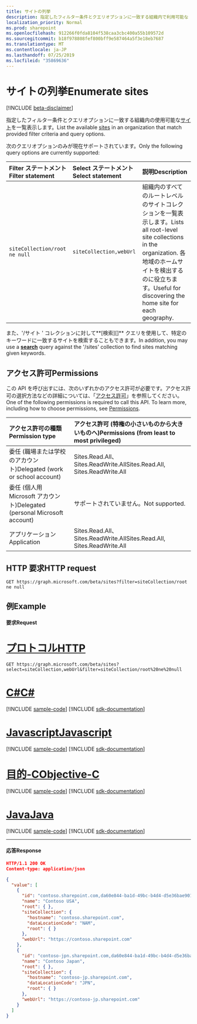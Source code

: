 ```yaml
---
title: サイトの列挙
description: 指定したフィルター条件とクエリオプションに一致する組織内で利用可能な [sites] [] を一覧表示します。
localization_priority: Normal
ms.prod: sharepoint
ms.openlocfilehash: 912266f0fda8104f538caa3cbc400a55b109572d
ms.sourcegitcommit: b18f978808fef800bff9e587464a5f3e18eb7687
ms.translationtype: MT
ms.contentlocale: ja-JP
ms.lasthandoff: 07/25/2019
ms.locfileid: "35869636"
---
```

# <a name="enumerate-sites"></a><span data-ttu-id="b99f3-103">サイトの列挙</span><span class="sxs-lookup"><span data-stu-id="b99f3-103">Enumerate sites</span></span>

[!INCLUDE [beta-disclaimer](../../includes/beta-disclaimer.md)]

<span data-ttu-id="b99f3-104">指定したフィルター条件とクエリオプションに一致する組織内の使用可能な[サイト][]を一覧表示します。</span><span class="sxs-lookup"><span data-stu-id="b99f3-104">List the available [sites][] in an organization that match provided filter criteria and query options.</span></span>

<span data-ttu-id="b99f3-105">次のクエリオプションのみが現在サポートされています。</span><span class="sxs-lookup"><span data-stu-id="b99f3-105">Only the following query options are currently supported:</span></span>

| <span data-ttu-id="b99f3-106">Filter ステートメント</span><span class="sxs-lookup"><span data-stu-id="b99f3-106">Filter statement</span></span>             | <span data-ttu-id="b99f3-107">Select ステートメント</span><span class="sxs-lookup"><span data-stu-id="b99f3-107">Select statement</span></span>        | <span data-ttu-id="b99f3-108">説明</span><span class="sxs-lookup"><span data-stu-id="b99f3-108">Description</span></span>
|:-----------------------------|:------------------------|:--------------------
|`siteCollection/root ne null` | `siteCollection,webUrl` | <span data-ttu-id="b99f3-109">組織内のすべてのルートレベルのサイトコレクションを一覧表示します。</span><span class="sxs-lookup"><span data-stu-id="b99f3-109">Lists all root-level site collections in the organization.</span></span> <span data-ttu-id="b99f3-110">各地域のホームサイトを検出するのに役立ちます。</span><span class="sxs-lookup"><span data-stu-id="b99f3-110">Useful for discovering the home site for each geography.</span></span>

<span data-ttu-id="b99f3-111">また、'/サイト ' コレクションに対して**[検索][]** クエリを使用して、特定のキーワードに一致するサイトを検索することもできます。</span><span class="sxs-lookup"><span data-stu-id="b99f3-111">In addition, you may use a **[search][]** query against the '/sites' collection to find sites matching given keywords.</span></span>

[探す]: site-search.md
[search]: site-search.md
[サイト]: ../resources/site.md
[sites]: ../resources/site.md

## <a name="permissions"></a><span data-ttu-id="b99f3-114">アクセス許可</span><span class="sxs-lookup"><span data-stu-id="b99f3-114">Permissions</span></span>

<span data-ttu-id="b99f3-p102">この API を呼び出すには、次のいずれかのアクセス許可が必要です。アクセス許可の選択方法などの詳細については、「[アクセス許可](/graph/permissions-reference)」を参照してください。</span><span class="sxs-lookup"><span data-stu-id="b99f3-p102">One of the following permissions is required to call this API. To learn more, including how to choose permissions, see [Permissions](/graph/permissions-reference).</span></span>

|<span data-ttu-id="b99f3-117">アクセス許可の種類</span><span class="sxs-lookup"><span data-stu-id="b99f3-117">Permission type</span></span>                        | <span data-ttu-id="b99f3-118">アクセス許可 (特権の小さいものから大きいものへ)</span><span class="sxs-lookup"><span data-stu-id="b99f3-118">Permissions (from least to most privileged)</span></span>
|:--------------------------------------|:-------------------------------------
|<span data-ttu-id="b99f3-119">委任 (職場または学校のアカウント)</span><span class="sxs-lookup"><span data-stu-id="b99f3-119">Delegated (work or school account)</span></span>     | <span data-ttu-id="b99f3-120">Sites.Read.All、Sites.ReadWrite.All</span><span class="sxs-lookup"><span data-stu-id="b99f3-120">Sites.Read.All, Sites.ReadWrite.All</span></span>
|<span data-ttu-id="b99f3-121">委任 (個人用 Microsoft アカウント)</span><span class="sxs-lookup"><span data-stu-id="b99f3-121">Delegated (personal Microsoft account)</span></span> | <span data-ttu-id="b99f3-122">サポートされていません。</span><span class="sxs-lookup"><span data-stu-id="b99f3-122">Not supported.</span></span>
|<span data-ttu-id="b99f3-123">アプリケーション</span><span class="sxs-lookup"><span data-stu-id="b99f3-123">Application</span></span>                            | <span data-ttu-id="b99f3-124">Sites.Read.All、Sites.ReadWrite.All</span><span class="sxs-lookup"><span data-stu-id="b99f3-124">Sites.Read.All, Sites.ReadWrite.All</span></span>

## <a name="http-request"></a><span data-ttu-id="b99f3-125">HTTP 要求</span><span class="sxs-lookup"><span data-stu-id="b99f3-125">HTTP request</span></span>

<!-- { "blockType": "ignored" } -->

```http
GET https://graph.microsoft.com/beta/sites?filter=siteCollection/root ne null
```

## <a name="example"></a><span data-ttu-id="b99f3-126">例</span><span class="sxs-lookup"><span data-stu-id="b99f3-126">Example</span></span>

#### <a name="request"></a><span data-ttu-id="b99f3-127">要求</span><span class="sxs-lookup"><span data-stu-id="b99f3-127">Request</span></span>


# <a name="httptabhttp"></a>[<span data-ttu-id="b99f3-128">プロトコル</span><span class="sxs-lookup"><span data-stu-id="b99f3-128">HTTP</span></span>](#tab/http)
<!-- { "blockType": "request", "name": "list-sites" } -->

```http
GET https://graph.microsoft.com/beta/sites?select=siteCollection,webUrl&filter=siteCollection/root%20ne%20null
```
# <a name="ctabcsharp"></a>[<span data-ttu-id="b99f3-129">C#</span><span class="sxs-lookup"><span data-stu-id="b99f3-129">C#</span></span>](#tab/csharp)
[!INCLUDE [sample-code](../includes/snippets/csharp/list-sites-csharp-snippets.md)]
[!INCLUDE [sdk-documentation](../includes/snippets/snippets-sdk-documentation-link.md)]

# <a name="javascripttabjavascript"></a>[<span data-ttu-id="b99f3-130">Javascript</span><span class="sxs-lookup"><span data-stu-id="b99f3-130">Javascript</span></span>](#tab/javascript)
[!INCLUDE [sample-code](../includes/snippets/javascript/list-sites-javascript-snippets.md)]
[!INCLUDE [sdk-documentation](../includes/snippets/snippets-sdk-documentation-link.md)]

# <a name="objective-ctabobjc"></a>[<span data-ttu-id="b99f3-131">目的-C</span><span class="sxs-lookup"><span data-stu-id="b99f3-131">Objective-C</span></span>](#tab/objc)
[!INCLUDE [sample-code](../includes/snippets/objc/list-sites-objc-snippets.md)]
[!INCLUDE [sdk-documentation](../includes/snippets/snippets-sdk-documentation-link.md)]

# <a name="javatabjava"></a>[<span data-ttu-id="b99f3-132">Java</span><span class="sxs-lookup"><span data-stu-id="b99f3-132">Java</span></span>](#tab/java)
[!INCLUDE [sample-code](../includes/snippets/java/list-sites-java-snippets.md)]
[!INCLUDE [sdk-documentation](../includes/snippets/snippets-sdk-documentation-link.md)]

---


#### <a name="response"></a><span data-ttu-id="b99f3-133">応答</span><span class="sxs-lookup"><span data-stu-id="b99f3-133">Response</span></span>

<!-- { "blockType": "response", "@type": "microsoft.graph.site", "isCollection": true, "truncated": true } -->

```json
HTTP/1.1 200 OK
Content-type: application/json

{
  "value": [
    {
      "id": "contoso.sharepoint.com,da60e844-ba1d-49bc-b4d4-d5e36bae9019,712a596e-90a1-49e3-9b48-bfa80bee8740",
      "name": "Contoso USA",
      "root": { },
      "siteCollection": {
        "hostname": "contoso.sharepoint.com",
        "dataLocationCode": "NAM",
        "root": { }
      },
      "webUrl": "https://contoso.sharepoint.com"
    },
    {
      "id": "contoso-jpn.sharepoint.com,da60e844-ba1d-49bc-b4d4-d5e36bae9019,0271110f-634f-4300-a841-3a8a2e851851",
      "name": "Contoso Japan",
      "root": { },
      "siteCollection": {
        "hostname": "contoso-jp.sharepoint.com",
        "dataLocationCode": "JPN",
        "root": { }
      },
      "webUrl": "https://contoso-jp.sharepoint.com"
    }
  ]
}
```

<!--
{
  "type": "#page.annotation",
  "description": "",
  "keywords": "",
  "section": "documentation",
  "tocPath": "Site/List sites",
  "suppressions": [
  ]
}
-->
